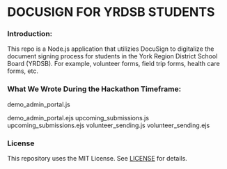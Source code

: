# DOCUSIGN FOR YRDSB STUDENTS

### Introduction:
This repo is a Node.js application that utilizies DocuSign to digitalize the document signing process for students in the York Region District School Board (YRDSB). For example, volunteer forms, field trip forms, health care forms, etc.

### What We Wrote During the Hackathon Timeframe:
demo_admin_portal.js

demo_admin_portal.ejs
upcoming_submissions.js
upcoming_submissions.ejs
volunteer_sending.js
volunteer_sending.ejs

### License  
This repository uses the MIT License. See [LICENSE](./LICENSE) for details.
